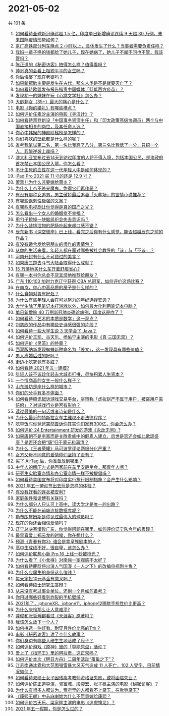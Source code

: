 # 2021-05-02

共 101 条

<!-- BEGIN -->
<!-- 最后更新时间 Sun May 02 2021 12:08:25 GMT+0800 (China Standard Time) -->

1. [如何看待全球新冠确诊超 1.5 亿，印度单日新增确诊连续 9 天超 30
   万例，未来国际疫情形势如何？](https://www.zhihu.com/question/457368252)
2. [京广高铁部分列车晚点 2
   小时以上，具体发生了什么？当事者需要负责任吗？](https://www.zhihu.com/question/457415431)
3. [我妈一辈子挣的钱都给了她儿子，现在她病了，她儿子不闻不问也不管，我该管吗？](https://www.zhihu.com/question/457182672)
4. [陈正道的《秘密访客》拍得怎么样？值得看吗？](https://www.zhihu.com/question/302455509)
5. [帅哥真的会看上相貌平平的女生吗？](https://www.zhihu.com/question/384512378)
6. [你后悔娶了现在老婆吗？](https://www.zhihu.com/question/315457601)
7. [如果新冠肺炎要是发生在古代，那么人类是不是就要灭亡了？](https://www.zhihu.com/question/386034997)
8. [如何看待欧盟发布报告指责中国媒体「贬低西方疫苗」？](https://www.zhihu.com/question/457156068)
9. [发现初一的妹妹在玩《心跳文学社》怎么办？](https://www.zhihu.com/question/457348681)
10. [大龄剩女（35+）最大的痛心是什么？](https://www.zhihu.com/question/440901341)
11. [电影《你的婚礼》有哪些槽点？](https://www.zhihu.com/question/457315770)
12. [如何评价任素汐主演的电影《寻汉计》？](https://www.zhihu.com/question/452124896)
13. [如何看待拜登新设「中国事务资深主任」和「印太政策高级协调员」两个与中国直接相关的岗位，及其任命人选？](https://www.zhihu.com/question/439647733)
14. [你心中韩娱的神颜阶梯榜是怎样的？](https://www.zhihu.com/question/453629531)
15. [你们喜欢的壁纸都是什么样的呢？](https://www.zhihu.com/question/450832983)
16. [省考我笔试第二名，第一名比我高了八分，第三名比我低了一分，只招一个人，我能逆袭上岸吗？](https://www.zhihu.com/question/325465519)
17. [澳大利亚宣布过去14天到访过印度的人将不得入境，包括本国公民，是澳政府首次禁止本国公民入境，你怎么看？](https://www.zhihu.com/question/457378118)
18. [不计生死的血性在这一代年轻人中是如何体现的？](https://www.zhihu.com/question/455928947)
19. [iPad Pro 2021 买 11 寸的还是 12.9 寸？](https://www.zhihu.com/question/455715172)
20. [萧熏儿为什么非要嫁给萧炎？](https://www.zhihu.com/question/448033860)
21. [为什么上帝不杀光魔鬼，免得它们再作恶？](https://www.zhihu.com/question/64073160)
22. [有没有那种女追男，男主傲娇最后追妻「火葬场」的言情小说推荐？](https://www.zhihu.com/question/319718396)
23. [有哪些讽刺性极强的文案？](https://www.zhihu.com/question/442190842)
24. [有哪些电视剧让你觉得是真的国产之光？](https://www.zhihu.com/question/441124825)
25. [怎么看出一个女人的婚姻幸不幸福？](https://www.zhihu.com/question/276812701)
26. [用勺子挖掉一块脑组织会失去意识吗？](https://www.zhihu.com/question/392867244)
27. [为什么装排泄物的肥肠吃起来却口感不错？](https://www.zhihu.com/question/344215207)
28. [辰东新书《深空彼岸》已上线，看完之后你有什么感觉，能否超越辰东之前的作品？](https://www.zhihu.com/question/457375922)
29. [有没有适合发给男朋友的很作的表情包？](https://www.zhihu.com/question/403930549)
30. [从你的生活来看，年轻人都在面对哪些被社会教导的「该」与「不该」？](https://www.zhihu.com/question/457143615)
31. [河南开封有什么不可错过的美食？](https://www.zhihu.com/question/38508976)
32. [如果唐三跑去斗气大陆会取得什么成就？](https://www.zhihu.com/question/457005456)
33. [15 万落地买什么车开着舒服省心?](https://www.zhihu.com/question/441839447)
34. [有哪一本书你总会不厌其烦地推荐给朋友？](https://www.zhihu.com/question/456541643)
35. [广东 110:103 加时力克辽宁获得 CBA
    总冠军，如何评价这场比赛？](https://www.zhihu.com/question/457433248)
36. [在南京，你心中高品质的房子是什么样的？](https://www.zhihu.com/question/451564840)
37. [什么食物对胃有好处？](https://www.zhihu.com/question/452782482)
38. [为什么有些年轻人会在可以努力的年纪选择安逸？](https://www.zhihu.com/question/457144755)
39. [大学生除了用笔记本打游戏以外，如何最大化利用笔记本电脑？](https://www.zhihu.com/question/308214926)
40. [单日新增逾 40 万例新冠肺炎确诊病例，印度这是咋了？](https://www.zhihu.com/question/457388433)
41. [如何看待「艺术的本质是数学」这一观点？](https://www.zhihu.com/question/453012362)
42. [刘慈欣的作品中有哪些史诗感很强的片段？](https://www.zhihu.com/question/320983320)
43. [如何看待一些大学生说 3 天学会了 Java？](https://www.zhihu.com/question/66535555)
44. [如何评价王凯、古天乐、杨佑宁主演的电影《真·三国无双》？](https://www.zhihu.com/question/456766202)
45. [如何评价《灵笼》的终章？](https://www.zhihu.com/question/457072944)
46. [西双版纳新发现蜘蛛新种命名为「姜文」，这一发现具有哪些价值？](https://www.zhihu.com/question/457371552)
47. [男人离婚后过的好吗？](https://www.zhihu.com/question/347515903)
48. [街边小吃究竟有多脏？](https://www.zhihu.com/question/275756508)
49. [如何看待 2021 年五一建模?](https://www.zhihu.com/question/457077323)
50. [年轻人该不该趁年轻去大城市打拼，尽快积累人生资本？](https://www.zhihu.com/question/457144259)
51. [一个情商高的女生一般什么样子？](https://www.zhihu.com/question/325303800)
52. [山东潍坊是座什么样的城市？](https://www.zhihu.com/question/27131303)
53. [你们的分手有多不体面？](https://www.zhihu.com/question/363689631)
54. [如何看待腾讯起诉游戏交易平台，庭审称「虚拟财产不属于用户，被盗用户需赔偿」？对游戏行业是否有影响？](https://www.zhihu.com/question/457298163)
55. [读过最美的一句话或者诗句是什么？](https://www.zhihu.com/question/455795683)
56. [为什么最近的特斯拉女车主维权不走法律程序？](https://www.zhihu.com/question/457223564)
57. [吃早饭时你爸爸突然告诉你其实你们家有300亿，你会怎么办？](https://www.zhihu.com/question/447823721)
58. [如何评价 24 Entertainment
    研发的游戏《永劫无间》?](https://www.zhihu.com/question/361077302)
59. [如果唐朝不是李家而是关陇贵族中的鲜卑人建立，后世是否还会如此歌颂盛唐？是否还会把“唐”归于蒙元和满清？](https://www.zhihu.com/question/40242155)
60. [为什么《王者荣耀》马可波罗评论两极分化严重？](https://www.zhihu.com/question/450563897)
61. [女方父母不同意的爱情你们坚持了没有？](https://www.zhihu.com/question/450741243)
62. [买了 AirTag 后，你准备放到哪里？](https://www.zhihu.com/question/455714523)
63. [中年人的解压方式是回家前在车里安静坐会，那青年人呢？](https://www.zhihu.com/question/390992174)
64. [研究生实验室恋情和办公室恋情一样不被提倡吗？](https://www.zhihu.com/question/422926125)
65. [如何看待美国宣布将对印度实行旅行限制措施？会产生什么影响？](https://www.zhihu.com/question/457369354)
66. [2021 年五一劳动节出去玩是怎样的体验？](https://www.zhihu.com/question/454814759)
67. [有没有好看的连衣裙安利?](https://www.zhihu.com/question/371633748)
68. [家庭条件和读博有关联吗？](https://www.zhihu.com/question/447076124)
69. [为什么部分人只认可上高中，读大学才是唯一的出路？](https://www.zhihu.com/question/454929611)
70. [为什么不能在前端连接数据库呢？](https://www.zhihu.com/question/457087098)
71. [勒布朗詹姆斯是你见过最伟大的球员吗？](https://www.zhihu.com/question/437242038)
72. [现在的你还会相信爱情吗？](https://www.zhihu.com/question/455292387)
73. [辽宁总决赛惜败广东，你觉得问题在哪里，如何评价辽宁队今年的表现？](https://www.zhihu.com/question/457455834)
74. [最早喜爱上郑云龙的时候，你在想什么？](https://www.zhihu.com/question/454965660)
75. [预测《青春有你3》谁会是拿皇族剧本的人？](https://www.zhihu.com/question/442475543)
76. [高中生成绩不好，很自卑，该怎么办？](https://www.zhihu.com/question/454015933)
77. [如何评价联想小新 Pro 16 上线一秒被抢光？](https://www.zhihu.com/question/457352947)
78. [为什么看了《小舍得》对南俪一家观感不太好？](https://www.zhihu.com/question/456348765)
79. [如何看待鹿晗将出演人气国漫《一人之下》的改编电视剧主角？](https://www.zhihu.com/question/457280792)
80. [为什么应届生的身份这么值钱？](https://www.zhihu.com/question/296366864)
81. [每天定投10元基金有意义吗？](https://www.zhihu.com/question/400408500)
82. [如何看待硕士研究生答辩？](https://www.zhihu.com/question/317931767)
83. [从来没有考过事业单位，还剩一个月如何备考？](https://www.zhihu.com/question/351990894)
84. [你用过哪些好看到炸裂的手机壁纸？](https://www.zhihu.com/question/360400273)
85. [2021年了，iphoneXR、iphone11、iphone12哪款手机性价比更高？](https://www.zhihu.com/question/437168015)
86. [为什么庆怜那么让人意难平?](https://www.zhihu.com/question/456799483)
87. [龚俊和张哲瀚都看过《天涯客》原著吗？](https://www.zhihu.com/question/455307622)
88. [我该怎么放下一个人？](https://www.zhihu.com/question/447954221)
89. [如何挑选一件好看、耐穿且性价比高的T恤？](https://www.zhihu.com/question/404173699)
90. [电影《秘密访客》讲了个什么故事？](https://www.zhihu.com/question/457313735)
91. [你们身边有哪些人硬生生地活成了段子？](https://www.zhihu.com/question/52114382)
92. [如何评价游戏《原神》里的「导能原盘」活动？](https://www.zhihu.com/question/457259249)
93. [爱上了《指环王》里的阿拉贡，这正常吗？](https://www.zhihu.com/question/457230172)
94. [如何评价本次《明日方舟》二周年活动“覆巢之下”？](https://www.zhihu.com/question/457394249)
95. [江苏南通冰雹和大范围强雷暴大风天气造成 11 人死亡，102
    人受伤，目前情况如何？](https://www.zhihu.com/question/457376709)
96. [如何看待双硕士女子因残疾考教师资格证失败，或将面临失业？](https://www.zhihu.com/question/457095862)
97. [如何评价陈正道导演，郭富城、段奕宏、张子枫主演的电影《秘密访客》？](https://www.zhihu.com/question/404670407)
98. [为什么有很多人都认为，贾府里的人都看不上黛玉，在欺辱黛玉?](https://www.zhihu.com/question/457089903)
99. [《康熙王朝》中苏麻喇姑为什么不愿意嫁给康熙？](https://www.zhihu.com/question/300234602)
100. [如何评价古天乐、梁家辉主演的电影《追虎擒龙》？](https://www.zhihu.com/question/452349319)
101. [2021 年五一假期，你是怎么过的？](https://www.zhihu.com/question/457373821)

<!-- END -->
